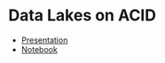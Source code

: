 # Data Lakes on ACID

* [Presentation](Data%20Lakes%20on%20ACID.pdf)
* [Notebook](Delta-Demo.ipynb)
